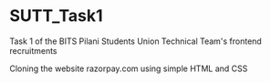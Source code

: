 # SUTT_Task1
Task 1 of the BITS Pilani Students Union Technical Team's frontend recruitments

Cloning the website razorpay.com using simple HTML and CSS
